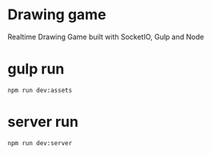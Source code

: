 # Drawing game

Realtime Drawing Game built with SocketIO, Gulp and Node


# gulp run
```
npm run dev:assets
```

# server run
```
npm run dev:server
```